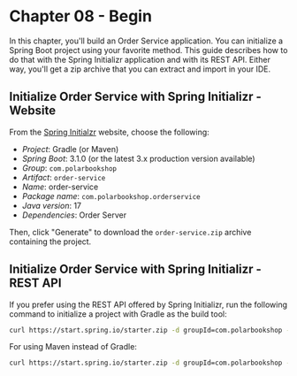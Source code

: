 # Chapter 08 - Begin

In this chapter, you'll build an Order Service application. You can initialize a Spring Boot project using your
favorite method. This guide describes how to do that with the Spring Initializr application and with its REST API.
Either way, you'll get a zip archive that you can extract and import in your IDE.

## Initialize Order Service with Spring Initializr - Website

From the [Spring Initialzr](https://start.spring.io/) website, choose the following:

* _Project_: Gradle (or Maven)
* _Spring Boot_: 3.1.0 (or the latest 3.x production version available)
* _Group_: `com.polarbookshop`
* _Artifact_: `order-service`
* _Name_: order-service
* _Package name_: `com.polarbookshop.orderservice`
* _Java version_: 17
* _Dependencies_: Order Server

Then, click "Generate" to download the `order-service.zip` archive containing the project.

## Initialize Order Service with Spring Initializr - REST API

If you prefer using the REST API offered by Spring Initializr, run the following command to initialize a project with Gradle as the build tool:

```bash
curl https://start.spring.io/starter.zip -d groupId=com.polarbookshop -d artifactId=order-service -d name=order-service -d packageName=com.polarbookshop.orderservice -d dependencies=webflux,data-r2dbc,validation,postgresql,testcontainers -d javaVersion=17 -d bootVersion=3.1.0 -d type=gradle-project -o order-service.zip
```

For using Maven instead of Gradle:

```bash
curl https://start.spring.io/starter.zip -d groupId=com.polarbookshop -d artifactId=order-service -d name=order-service -d packageName=com.polarbookshop.orderservice -d dependencies=webflux,data-r2dbc,validation,postgresql,testcontainers -d javaVersion=17 -d bootVersion=3.1.0 -o type=maven-project order-service.zip
```
